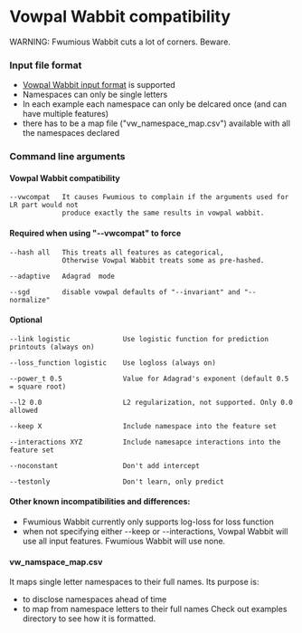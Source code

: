 # Vowpal Wabbit compatibility

WARNING: Fwumious Wabbit cuts a lot of corners. Beware.

### Input file format
- [Vowpal Wabbit input format](https://github.com/VowpalWabbit/vowpal_wabbit/wiki/Input-format) is supported
- Namespaces can only be single letters
- In each example each namespace can only be delcared once (and can have multiple features)
- there has to be a map file ("vw_namespace_map.csv") available with all the namespaces declared


### Command line arguments

#### Vowpal Wabbit compatibility
    --vwcompat   It causes Fwumious to complain if the arguments used for LR part would not
                 produce exactly the same results in vowpal wabbit.

#### Required when using "--vwcompat" to force
    --hash all   This treats all features as categorical,
                 Otherwise Vowpal Wabbit treats some as pre-hashed.

    --adaptive   Adagrad  mode
 
    --sgd        disable vowpal defaults of "--invariant" and "--normalize"
 

#### Optional
    --link logistic             Use logistic function for prediction printouts (always on)
 
    --loss_function logistic    Use logloss (always on)
 
    --power_t 0.5               Value for Adagrad's exponent (default 0.5 = square root)
 
    --l2 0.0                    L2 regularization, not supported. Only 0.0 allowed
 
    --keep X                    Include namespace into the feature set
 
    --interactions XYZ          Include namesapce interactions into the feature set
 
    --noconstant                Don't add intercept
 
    --testonly                  Don't learn, only predict
 

#### Other known incompatibilities and differences:
 - Fwumious Wabbit currently only supports log-loss for loss function
 - when not specifying either --keep or --interactions, Vowpal Wabbit will use all
input features. Fwumious Wabbit will use none.

#### vw_namspace_map.csv
It maps single letter namespaces to their full names. Its purpose is:
 - to disclose namespaces ahead of time
 - to map from namespace letters to their full names
Check out examples directory to see how it is formatted.
